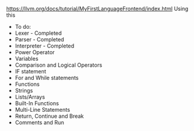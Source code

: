 https://llvm.org/docs/tutorial/MyFirstLanguageFrontend/index.html 
Using this

- To do:
- Lexer - Completed
- Parser - Completed
- Interpreter - Completed
- Power Operator
- Variables
- Comparison and Logical Operators
- IF statement
- For and While statements
- Functions
- Strings
- Lists/Arrays
- Built-In Functions
- Multi-Line Statements
- Return, Continue and Break
- Comments and Run
